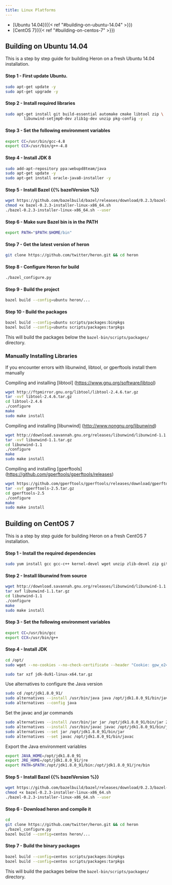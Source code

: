 ```yaml
---
title: Linux Platforms
---
```


* [Ubuntu 14.04]({{< ref "#building-on-ubuntu-14.04" >}})
* [CentOS 7]({{< ref "#building-on-centos-7" >}})

## Building on Ubuntu 14.04

This is a step by step guide for building Heron on a fresh Ubuntu 14.04 installation. 

#### Step 1 - First update Ubuntu.

```bash
sudo apt-get update -y
sudo apt-get upgrade -y
```

#### Step 2 - Install required libraries

```bash
sudo apt-get install git build-essential automake cmake libtool zip \ 
        libunwind-setjmp0-dev zlib1g-dev unzip pkg-config -y
```

#### Step 3 - Set the following environment variables

```bash
export CC=/usr/bin/gcc-4.8
export CCX=/usr/bin/g++-4.8
```

#### Step 4 - Install JDK 8

```bash
sudo add-apt-repository ppa:webupd8team/java
sudo apt-get update -y
sudo apt-get install oracle-java8-installer -y
```

#### Step 5 - Install Bazel {{% bazelVersion %}}

```bash
wget https://github.com/bazelbuild/bazel/releases/download/0.2.3/bazel-0.2.3-installer-linux-x86_64.sh
chmod +x bazel-0.2.3-installer-linux-x86_64.sh
./bazel-0.2.3-installer-linux-x86_64.sh --user
```

#### Step 6 - Make sure Bazel bin is in the PATH

```bash
export PATH="$PATH:$HOME/bin"
```

#### Step 7 - Get the latest version of heron

```bash
git clone https://github.com/twitter/heron.git && cd heron
```

#### Step 8 - Configure Heron for build

```bash
./bazel_configure.py
```

#### Step 9 - Build the project

```bash
bazel build --config=ubuntu heron/...  
```

#### Step 10 - Build the packages

```bash
bazel build --config=ubuntu scripts/packages:binpkgs  
bazel build --config=ubuntu scripts/packages:tarpkgs
```

This will build the packages below the `bazel-bin/scripts/packages/` directory. 

### Manually Installing Libraries

If you encounter errors with libunwind, libtool, or gperftools install them manually

Compiling and installing [libtool] (https://www.gnu.org/software/libtool)
```bash
wget http://ftpmirror.gnu.org/libtool/libtool-2.4.6.tar.gz
tar -xvf libtool-2.4.6.tar.gz
cd libtool-2.4.6
./configure
make
sudo make install
```

Compiling and installing [libunwind] (http://www.nongnu.org/libunwind)
```bash
wget http://download.savannah.gnu.org/releases/libunwind/libunwind-1.1.tar.gz
tar -xvf libunwind-1.1.tar.gz
cd libunwind-1.1
./configure
make
sudo make install
```

Compiling and installing [gperftools] (https://github.com/gperftools/gperftools/releases)

```bash
wget https://github.com/gperftools/gperftools/releases/download/gperftools-2.5/gperftools-2.5.tar.gz
tar -xvf gperftools-2.5.tar.gz
cd gperftools-2.5
./configure
make
sudo make install
```

## Building on CentOS 7

This is a step by step guide for building Heron on a fresh CentOS 7 installation.

#### Step 1 - Install the required dependencies

```bash
sudo yum install gcc gcc-c++ kernel-devel wget unzip zlib-devel zip git automake cmake patch libtool -y
```

#### Step 2 - Install libunwind from source

```bash
wget http://download.savannah.gnu.org/releases/libunwind/libunwind-1.1.tar.gz
tar xvf libunwind-1.1.tar.gz
cd libunwind-1.1
./configure
make
sudo make install
```

#### Step 3 - Set the following environment variables

```bash
export CC=/usr/bin/gcc
export CCX=/usr/bin/g++
```

#### Step 4 - Install JDK

```bash
cd /opt/
sudo wget --no-cookies --no-check-certificate --header "Cookie: gpw_e24=http%3A%2F%2Fwww.oracle.com%2F; oraclelicense=accept-securebackup-cookie" "http://download.oracle.com/otn-pub/java/jdk/8u91-b14/jdk-8u91-linux-x64.tar.gz"

sudo tar xzf jdk-8u91-linux-x64.tar.gz
```

Use alternatives to configure the Java version

```bash
sudo cd /opt/jdk1.8.0_91/
sudo alternatives --install /usr/bin/java java /opt/jdk1.8.0_91/bin/java 2
sudo alternatives --config java
```

Set the javac and jar commands

```bash
sudo alternatives --install /usr/bin/jar jar /opt/jdk1.8.0_91/bin/jar 2
sudo alternatives --install /usr/bin/javac javac /opt/jdk1.8.0_91/bin/javac 2
sudo alternatives --set jar /opt/jdk1.8.0_91/bin/jar
sudo alternatives --set javac /opt/jdk1.8.0_91/bin/javac
```

Export the Java environment variables

```bash
export JAVA_HOME=/opt/jdk1.8.0_91
export JRE_HOME=/opt/jdk1.8.0_91/jre
export PATH=$PATH:/opt/jdk1.8.0_91/bin:/opt/jdk1.8.0_91/jre/bin
```

#### Step 5 - Install Bazel {{% bazelVersion %}}

```bash
wget https://github.com/bazelbuild/bazel/releases/download/0.2.3/bazel-0.2.3-installer-linux-x86_64.sh
chmod +x bazel-0.2.3-installer-linux-x86_64.sh
./bazel-0.2.3-installer-linux-x86_64.sh --user
```

#### Step 6 - Download heron and compile it

```bash
cd
git clone https://github.com/twitter/heron.git && cd heron
./bazel_configure.py
bazel build --config=centos heron/...
```

#### Step 7 - Build the binary packages

```bash
bazel build --config=centos scripts/packages:binpkgs
bazel build --config=centos scripts/packages:tarpkgs
```

This will build the packages below the `bazel-bin/scripts/packages/` directory.


